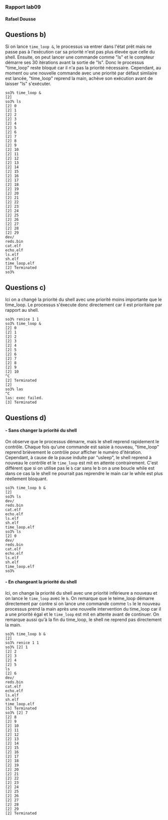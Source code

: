 ### Rapport lab09 
#### Rafael Dousse

## Questions b)
Si on lance `time_loop &`, le processus va entrer dans l'état prêt mais ne passe pas à l'exécution car sa priorité n'est pas plus élevée que celle du shell. Ensuite, on peut lancer une commande comme "ls" et le compteur démarre ses 30 itérations avant la sortie de "ls". Donc le processus "time_loop" reste bloqué car il n'a pas la priorité nécessaire. Cependant, au moment ou une nouvelle commande avec une priorité par défaut similaire est lancée, "time_loop" reprend la main, achève son exécution avant de laisser "ls" s'exécuter.

```
so3% time_loop &
[2]
so3% ls
[2] 0
[2] 1
[2] 2
[2] 3
[2] 4
[2] 5
[2] 6
[2] 7
[2] 8
[2] 9
[2] 10
[2] 11
[2] 12
[2] 13
[2] 14
[2] 15
[2] 16
[2] 17
[2] 18
[2] 19
[2] 20
[2] 21
[2] 22
[2] 23
[2] 24
[2] 25
[2] 26
[2] 27
[2] 28
[2] 29
dev/
reds.bin
cat.elf
echo.elf
ls.elf
sh.elf
time_loop.elf
[2] Terminated
so3%
 ```

## Questions c)
Ici on a changé la  priorité du shell avec une priorité moins importante que le time_loop. Le processus s'éxecute donc directement car il est prioritaire par rapport au shell.

```
so3% renice 1 1
so3% time_loop &
[2] 0
[2] 1
[2] 2
[2] 3
[2] 4
[2] 5
[2] 6
[2] 7
[2] 8
[2] 9
[2] 10
^C
[2] Terminated
[2]
so3% las
^C
las: exec failed.
[3] Terminated
```


## Questions d)

#### - Sans changer la priorité du shell

On observe que le processus démarre, mais le shell reprend rapidement le contrôle. Chaque fois qu'une commande est saisie à nouveau, "time_loop" reprend brièvement le contrôle pour afficher le numéro d'itération. Cependant, à cause de la pause induite par "usleep", le shell reprend à nouveau le contrôle et le `time_loop` est mit en attente contrairement. C'est différent que si on utilise pas le `b` car sans le b on a une boucle while est dans ce cas la le shell ne pourrait pas reprendre le main car le while est plus réellement bloquant. 
 
```
so3% time_loop b &
[2]
so3% ls
dev/
reds.bin
cat.elf
echo.elf
ls.elf
sh.elf
time_loop.elf
so3% ls
[2] 0
dev/
reds.bin
cat.elf
echo.elf
ls.elf
sh.elf
time_loop.elf
so3% 

```

#### - En changeant la priorité du shell

Ici, on change la priorité du shell avec une priorité inférieure a nouveau et on lance le `time_loop` avec le `b`. On remarque que le teime_loop démarre directement par contre si on lance une commande comme `ls` le le nouveau processus prend la main après une nouvelle intervention du time_loop car il a une priorité égal et le `time_loop` est mit en attente avant de continuer. On remarque aussi qu'à la fin du time_loop, le shell ne reprend pas directement la main. 

```
so3% time_loop b &
[2]
so3% renice 1 1
so3% [2] 1
[2] 2
[2] 3
[2] 4
[2] 5
ls
[2] 6
dev/
reds.bin
cat.elf
echo.elf
ls.elf
sh.elf
time_loop.elf
[5] Terminated
so3% [2] 7
[2] 8
[2] 9
[2] 10
[2] 11
[2] 12
[2] 13
[2] 14
[2] 15
[2] 16
[2] 17
[2] 18
[2] 19
[2] 20
[2] 21
[2] 22
[2] 23
[2] 24
[2] 25
[2] 26
[2] 27
[2] 28
[2] 29
[2] Terminated
```